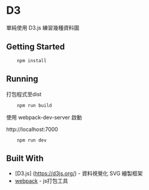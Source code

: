 # D3

單純使用 D3.js 練習幾種資料圖

## Getting Started

        npm install

## Running

打包程式至dist
        
        npm run build


使用 webpack-dev-server 啟動

http://localhost:7000

        npm run dev

## Built With

* [D3.js] (https://d3js.org/) - 資料視覺化 SVG 繪製框架
* [webpack](https://webpack.js.org/) - js打包工具


